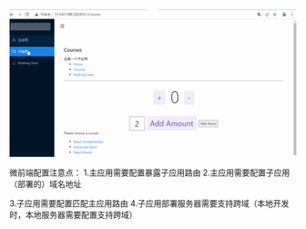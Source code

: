 
![image](./tip.gif)

微前端配置注意点：
1.主应用需要配置暴露子应用路由
2.主应用需要配置子应用（部署的）域名地址

3.子应用需要配置匹配主应用路由
4.子应用部署服务器需要支持跨域（本地开发时，本地服务器需要配置支持跨域）